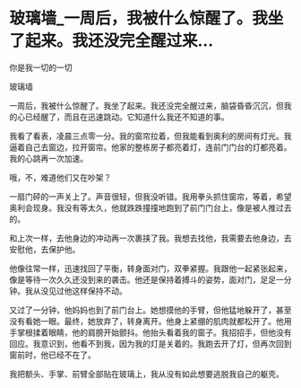 # 玻璃墙_一周后，我被什么惊醒了。我坐了起来。我还没完全醒过来...

你是我一切的一切

玻璃墙

一周后，我被什么惊醒了。我坐了起来。我还没完全醒过来，脑袋昏昏沉沉，但我的心已经醒了，而且在迅速跳动。它知道什么我还不知道的事。

我看了看表，凌晨三点零一分。我的窗帘拉着，但我能看到奥利的房间有灯光。我逼着自己去窗边，拉开窗帘。他家的整栋房子都亮着灯，连前门门台的灯都亮着。我的心跳再一次加速。

哦，不，难道他们又在吵架？

一扇门砰的一声关上了。声音很轻，但我没听错。我用拳头抓住窗帘，等着，希望奥利会现身。我没有等太久，他就跌跌撞撞地跑到了前门门台上，像是被人推过去的。

和上次一样，去他身边的冲动再一次裹挟了我。我想去找他，我需要去他身边，去安慰他，去保护他。

他像往常一样，迅速找回了平衡，转身面对门，双拳紧握。我跟他一起紧张起来，像是等待一次久久还没到来的袭击。他还是保持着搏斗的姿势，面对门，足足一分钟。我从没见过他这样保持不动。

又过了一分钟，他妈妈也到了前门台上。她想摸他的手臂，但他猛地躲开了，甚至没有看她一眼。最终，她放弃了，转身离开。他身上紧绷的肌肉就都松开了。他用手掌根揉着眼睛，他的肩膀开始颤抖。他抬头看着我的窗子。我招招手，但他没有回应。我意识到，他看不到我，因为我的灯是关着的。我跑去开了灯，但再次回到窗前时，他已经不在了。

我把额头、手掌、前臂全部贴在玻璃上，我从没有如此想要逃脱我自己的躯壳。